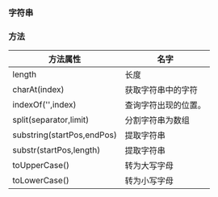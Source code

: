 ### 字符串

### 方法

方法属性|名字
------|------
length|长度
charAt(index)|获取字符串中的字符
indexOf('',index)|查询字符出现的位置。
split(separator,limit)|分割字符串为数组
substring(startPos,endPos)|提取字符串
substr(startPos,length)|提取字符串
toUpperCase()|转为大写字母
toLowerCase()|转为小写字母

